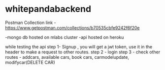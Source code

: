 # whitepandabackend

Postman Collection link - https://www.getpostman.com/collections/b70535cbfe9242f6f20e

-mongo db hosted on mlabs cluster
-api hosted on heroku

while testing the api
step 1- Signup ,
        you will get a jwt token, use it in the header to make a request to other routes.
step 2 - login
step 3 - check other routes - addcars, available cars, book cars, carmodelupdate, modifycar(DELETE CAR)
        
